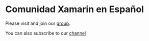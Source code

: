 # Comunidad Xamarin en Español

Please visit and join our [group](https://www.facebook.com/groups/xamarindiplomadoitc).

You can also subscribe to our [channel](https://www.youtube.com/c/ComunidadXamarinenEspa%C3%B1ol/)
